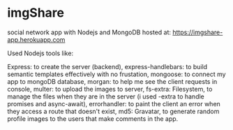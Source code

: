# imgShare

social network app with Nodejs and MongoDB 
hosted at: https://imgshare-app.herokuapp.com

Used Nodejs tools like:

Express: to create the server (backend),
express-handlebars: to build semantic templates effectively with no frustation,
mongoose: to connect my app to mongoDB database,
morgan: to help me see the client requests in console,
multer: to upload the images to server, 
fs-extra: Filesystem, to manage the files when they are in the server (i used -extra to handle promises and async-await),
errorhandler: to paint the client an error when they access a route that doesn't exist,
md5: Gravatar, to generate random profile images to the users that make comments in the app.
